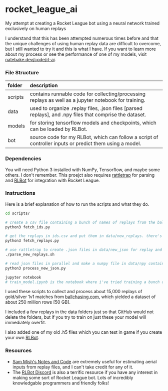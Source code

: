 # rocket_league_ai
My attempt at creating a Rocket League bot using a neural network trained exclusively on human replays

I understand that this has been attempted numerous times before and that the unique challenges of using human replay data are difficult to overcome, but I still wanted to try it and this is what I have. If you want to learn more about my process or see the performance of one of my models, visit [natebake.dev/code/rl-ai](natebake.dev/code/rl-ai).

### File Structure
| folder  | description                                                                                             |
| :------ | :------------------------------------------------------------------------------------------------------ |
| scripts | contains runnable code for collecting/processing replays as well as a jupyter notebook for training.    |
| data    | used to organize .replay files, .json files [parsed replays], and .npy files that comprise the dataset. |
| models  | for storing tensorflow models and checkpoints, which can be loaded by RLBot.                            |
| bot     | source code for my RLBot, which can follow a script of controller inputs or predict them using a model. |

### Dependencies
You will need Python 3 installed with NumPy, Tensorflow, and maybe some others. I don't remember.
This proejct also requires [rattletrap](https://github.com/tfausak/rattletrap) for parsing and [RLBot](rlbot.org) for integration with Rocket League.

### Instructions
Here is a brief explanation of how to run the scripts and what they do.
```sh
cd scripts/

# create a csv file containing a bunch of names of replays from the ballchasing.com API.
python3 fetch_ids.py

# get the replays in ids.csv and put them in data/new_replays. there's a limit on fetches in a certain time period.
python3 fetch_replays.py

# use rattletrap to create .json files in data/new_json for replay and move those to data/parsed_replays.
./parse_new_replays.sh

# read json files in parallel and make a numpy file in data/npy containing [game-state, outputs] rows for each frame.
python3 process_new_json.py

jupyter notebook
# train_model.ipynb is the notebook where i've tried training a bunch of models with various hyperparameters.
```

I used these scripts to collect and process about 15,000 replays of gold/silver 1v1 matches from [ballchasing.com](ballchasing.com), which yielded a dataset of about 250 million rows [50 GB].

I included a few replays in the data folders just so that GitHub would not delete the folders, but if you try to train on just these your model will immediately overfit.

I also added one of my old .h5 files which you can test in game if you create your own [RLBot](rlbot.org).

### Resources
- [Sam Mish's Notes and Code](https://samuelpmish.github.io/notes/RocketLeague/) are extremely useful for estimating aerial inputs from replay files, and I can't take credit for any of it.
- The [RLBot Discord](https://discord.com/invite/xuWjbw7A?utm_source=Discord%20Widget&utm_medium=Connect) is also a terrific resource if you have any interest in making some sort of Rocket League bot. Lots of incredibly knowledgable programmers and friendly folks!

